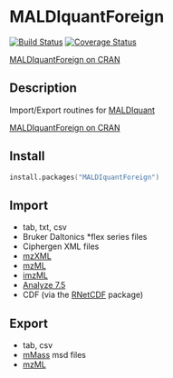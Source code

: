 # MALDIquantForeign
[![Build Status](https://travis-ci.org/sgibb/MALDIquantForeign.svg?branch=master)](https://travis-ci.org/sgibb/MALDIquantForeign)
[![Coverage Status](https://coveralls.io/repos/sgibb/MALDIquantForeign/badge.svg)](https://coveralls.io/r/sgibb/MALDIquantForeign)

[MALDIquantForeign on CRAN](http://cran.r-project.org/web/packages/MALDIquantForeign/)

## Description

Import/Export routines for [MALDIquant](http://strimmerlab.org/software/maldiquant/)

[MALDIquantForeign on
CRAN](http://cran.r-project.org/web/packages/MALDIquantForeign/)

## Install

```s
install.packages("MALDIquantForeign")
```

## Import
- tab, txt, csv
- Bruker Daltonics *flex series files
- Ciphergen XML files
- [mzXML](http://tools.proteomecenter.org/wiki/index.php?title=Formats:mzXML)
- [mzML](http://psidev.info/mzml_1_0_0%20)
- [imzML](http://imzml.org)
- [Analyze 7.5](http://www.grahamwideman.com/gw/brain/analyze/formatdoc.htm)
- CDF (via the [RNetCDF](http://cran.r-project.org/web/packages/RNetCDF/index.html) package)

## Export
- tab, csv
- [mMass](http://mmass.org) msd files
- [mzML](http://psidev.info/mzml_1_0_0%20)

